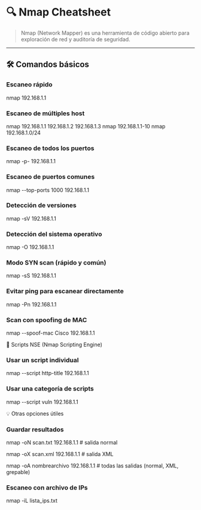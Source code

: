 # 🔍 Nmap Cheatsheet

> Nmap (Network Mapper) es una herramienta de código abierto para exploración de red y auditoría de seguridad.

---

## 🛠️ Comandos básicos

### Escaneo rápido

nmap 192.168.1.1

### Escaneo de múltiples host

nmap 192.168.1.1 192.168.1.2 192.168.1.3
nmap 192.168.1.1-10
nmap 192.168.1.0/24

### Escaneo de todos los puertos

nmap -p- 192.168.1.1

### Escaneo de puertos comunes

nmap --top-ports 1000 192.168.1.1

### Detección de versiones

nmap -sV 192.168.1.1

### Detección del sistema operativo

nmap -O 192.168.1.1

### Modo SYN scan (rápido y común)

nmap -sS 192.168.1.1

### Evitar ping para escanear directamente

nmap -Pn 192.168.1.1

### Scan con spoofing de MAC

nmap --spoof-mac Cisco 192.168.1.1

📜 Scripts NSE (Nmap Scripting Engine)

### Usar un script individual

nmap --script http-title 192.168.1.1

### Usar una categoría de scripts

nmap --script vuln 192.168.1.1

💡 Otras opciones útiles

### Guardar resultados

nmap -oN scan.txt 192.168.1.1         # salida normal

nmap -oX scan.xml 192.168.1.1         # salida XML

nmap -oA nombrearchivo 192.168.1.1    # todas las salidas (normal, XML, grepable)

### Escaneo con archivo de IPs

nmap -iL lista_ips.txt

